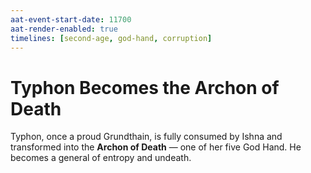 ```yaml
---
aat-event-start-date: 11700
aat-render-enabled: true
timelines: [second-age, god-hand, corruption]
---
```


# Typhon Becomes the Archon of Death

Typhon, once a proud Grundthain, is fully consumed by Ishna and transformed into the **Archon of Death** — one of her five God Hand. He becomes a general of entropy and undeath.
